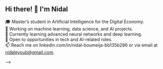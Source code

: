 ## Hi there! 👋 I'm Nidal  
🎓 Master’s student in Artificial Intelligence for the Digital Economy.  
🔭 Working on machine learning, data science, and AI projects.  
🌱 Currently learning advanced neural networks and deep learning.  
💼 Open to opportunities in tech and AI-related roles.  
📫 Reach me on linkedin.com/in/nidal-boumeija-bb135b286 or via email at nidaleyoub@gmail.com.

-->
